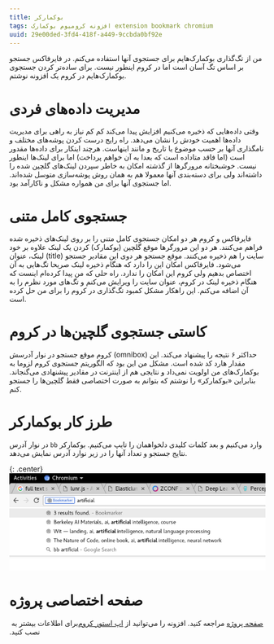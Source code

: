 ```yaml
---
title: بوکمارکر
tags: افزونه کرومیوم بوکمارک extension bookmark chromium
uuid: 29e00ded-3fd4-418f-a449-9ccbda0bf92e
---
```


من از تگ‌گذاری بوکمارک‌هایم برای جستجوی آنها استفاده می‌کنم. در فایرفاکس جستجو بر اساس تگ آسان است اما در کروم اینطور نیست. برای ساده‌تر کردن جستجوی بوکمارک‌هایم در کروم یک افزونه نوشتم.

# مدیریت داده‌های فردی
وقتی داده‌هایی که ذخیره می‌کنیم افزایش پیدا می‌کند کم کم نیاز به راهی برای مدیریت داده‌ها اهمیت خودش را نشان می‌دهد. راه رایج درست کردن پوشه‌های مختلف و نامگذاری آنها بر حسب موضوع یا تاریخ و مانند اینهاست. هرچند اینکار برای داده‌ها مقدور است (اما فاقد متاداده است که بعدا به آن خواهم پرداخت) اما برای لینک‌ها اینطور نیست. خوشبختانه مرورگرها از گذشته امکان به خاطر سپردن لینک‌های گلچین شده را داشته‌اند ولی برای دسته‌بندی آنها معمولا هم به همان روش پوشه‌سازی متوسل شده‌اند. اما جستجوی آنها برای من همواره مشکل و ناکارآمد بود.

# جستجوی کامل متنی
فایرفاکس و کروم هر دو امکان جستجوی کامل متنی را بر روی لینک‌های ذخیره شده فراهم می‌کنند. هر دو این مرورگرها موقع گلچین (بوکمارک) کردن یک لینک علاوه بر خود لینک، عنوان (title) سایت را هم ذخیره می‌کنند. موقع جستجو هر دوی این مقادیر جستجو می‌شود. فایرفاکس امکان این را دارد که هنگام ذخیره لینک صریحا تگ‌هایی به آن اختصاص بدهیم ولی کروم این امکان را ندارد. راه حلی که من پیدا کرده‌ام اینست که هنگام ذخیره لینک در کروم، عنوان سایت را ویرایش می‌کنم و تگ‌های مورد نظرم را به آن اضافه می‌کنم. این راهکار مشکل کمبود تگ‌گذاری در کروم را برای من حل کرده است.

# کاستی جستجوی گلچین‌ها در کروم
کروم موقع جستجو در نوار آدرسش (omnibox) حداکثر ۶ نتیجه را پیشنهاد می‌کند. این مقدار هارد کد شده است. مشکل من این بود که الگوریتم جستجوی کروم لزوما به بوکمارک‌های من اولویت نمی‌داد و نتایجی هم از اینترنت در مقادیر پیشنهادی می‌گنجاند. بنابراین «بوکمارکر» را نوشتم که بتوانم به صورت اختصاصی فقط گلچین‌ها را جستجو کنم.

# طرز کار بوکمارکر
در نوار آدرس `bb` وارد می‌کنیم و بعد کلمات کلیدی دلخواهمان را تایپ می‌کنیم. بوکمارکر نتایج جستجو و تعداد آنها را در زیر نوارد آدرس نمایش می‌دهد.


{: .center}
!["Something went wrong."](assets/pimg/bookmarker.png "بوکمارکر فقط گلچین‌ها را جستجو می کند.")

# صفحه اختصاصی پروژه
برای اطلاعات بیشتر به ‏‎[صفحه پروژه](projects/bookmarker) مراجعه کنید. افزونه را می‌توانید از ‏‏‬[اپ استور کروم‮‮](https://chrome.google.com/webstore/detail/dogmmdcflcflabibfbecmfgaaobifimo) نصب کنید.
